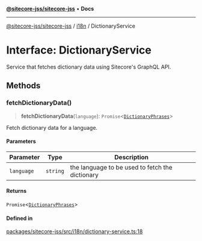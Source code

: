 [**@sitecore-jss/sitecore-jss**](../../README.md) • **Docs**

***

[@sitecore-jss/sitecore-jss](../../README.md) / [i18n](../README.md) / DictionaryService

# Interface: DictionaryService

Service that fetches dictionary data using Sitecore's GraphQL API.

## Methods

### fetchDictionaryData()

> **fetchDictionaryData**(`language`): `Promise`\<[`DictionaryPhrases`](DictionaryPhrases.md)\>

Fetch dictionary data for a language.

#### Parameters

| Parameter | Type | Description |
| ------ | ------ | ------ |
| `language` | `string` | the language to be used to fetch the dictionary |

#### Returns

`Promise`\<[`DictionaryPhrases`](DictionaryPhrases.md)\>

#### Defined in

[packages/sitecore-jss/src/i18n/dictionary-service.ts:18](https://github.com/Sitecore/jss/blob/f73438462e859a2e4056c173073deed1d51387b8/packages/sitecore-jss/src/i18n/dictionary-service.ts#L18)
